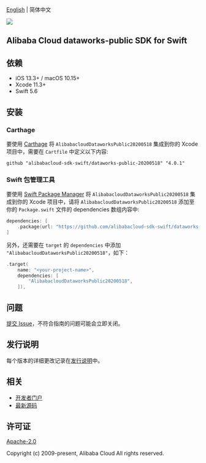 [English](README.md) | 简体中文

![](https://aliyunsdk-pages.alicdn.com/icons/AlibabaCloud.svg)

## Alibaba Cloud dataworks-public SDK for Swift

## 依赖

- iOS 13.3+ / macOS 10.15+
- Xcode 11.3+
- Swift 5.6

## 安装

### Carthage

要使用 [Carthage](https://github.com/Carthage/Carthage) 将 `AlibabacloudDataworksPublic20200518` 集成到你的 Xcode 项目中，需要在 `Cartfile` 中定义以下内容:

```ogdl
github "alibabacloud-sdk-swift/dataworks-public-20200518" "4.0.1"
```

### Swift 包管理工具

要使用 [Swift Package Manager](https://swift.org/package-manager/) 将 `AlibabacloudDataworksPublic20200518` 集成到你的 Xcode 项目中，请将 `AlibabacloudDataworksPublic20200518` 添加至你的 `Package.swift` 文件的 dependencies 数组内容中:

```swift
dependencies: [
    .package(url: "https://github.com/alibabacloud-sdk-swift/dataworks-public-20200518.git", from: "4.0.1")
]
```

另外，还需要在 `target` 的 `dependencies` 中添加 `"AlibabacloudDataworksPublic20200518"`，如下：

```swift
.target(
    name: "<your-project-name>",
    dependencies: [
        "AlibabacloudDataworksPublic20200518",
    ]),
```

## 问题

[提交 Issue](https://github.com/alibabacloud-sdk-swift/dataworks-public-20200518/issues/new)，不符合指南的问题可能会立即关闭。

## 发行说明

每个版本的详细更改记录在[发行说明](./ChangeLog.txt)中。

## 相关

* [开发者门户](https://next.api.aliyun.com/home)
* [最新源码](https://github.com/alibabacloud-sdk-swift/dataworks-public-20200518)

## 许可证

[Apache-2.0](http://www.apache.org/licenses/LICENSE-2.0)

Copyright (c) 2009-present, Alibaba Cloud All rights reserved.

